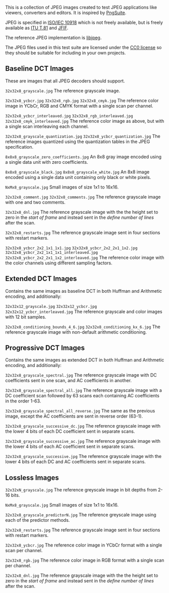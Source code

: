 This is a collection of JPEG images created to test JPEG applications like viewers, converters and editors. It is inspired by [PngSuite](http://www.schaik.com/pngsuite/).

JPEG is specified in [ISO/IEC 10918](https://www.iso.org/standard/18902.html) which is not freely available, but is freely available as [ITU T.81](https://www.w3.org/Graphics/JPEG/itu-t81.pdf) and [JFIF](https://www.w3.org/Graphics/JPEG/jfif3.pdf).

The reference JPEG implementation is [libjpeg](https://github.com/thorfdbg/libjpeg).

The JPEG files used in this test suite are licensed under the [CC0 license](https://creativecommons.org/public-domain/cc0/) so they should be suitable for including in your own projects.

## Baseline DCT Images

These are images that all JPEG decoders should support.

`32x32x8_grayscale.jpg`
The reference grayscale image.

`32x32x8_ycbcr.jpg`
`32x32x8_rgb.jpg`
`32x32x8_cmyk.jpg`
The reference color image in YCbCr, RGB and CMYK format with a single scan per channel.

`32x32x8_ycbcr_interleaved.jpg`
`32x32x8_rgb_interleaved.jpg`
`32x32x8_cmyk_interleaved.jpg`
The reference color image as above, but with a single scan interleaving each channel.

`32x32x8_grayscale_quantization.jpg`
`32x32x8_ycbcr_quantization.jpg`
The reference images quantized using the quantization tables in the JPEG specification.

`8x8x8_grayscale_zero_coefficients.jpg`
An 8x8 gray image encoded using a single data unit with zero coefficients.

`8x8x8_grayscale_black.jpg`
`8x8x8_grayscale_white.jpg`
An 8x8 image encoded using a single data unit containing only black or white pixels.

`NxMx8_grayscale.jpg`
Small images of size 1x1 to 16x16.

`32x32x8_comment.jpg`
`32x32x8_comments.jpg`
The reference grayscale image with one and two comments.

`32x32x8_dnl.jpg`
The reference grayscale image with the the height set to zero in the *start of frame* and instead sent in the *define number of lines* after the scan.

`32x32x8_restarts.jpg`
The reference grayscale image sent in four sections with restart markers.

`32x32x8_ycbcr_2x2_1x1_1x1.jpg`
`32x32x8_ycbcr_2x2_2x1_1x2.jpg`
`32x32x8_ycbcr_2x2_1x1_1x1_interleaved.jpg`
`32x32x8_ycbcr_2x2_2x1_1x2_interleaved.jpg`
The reference color image with the color channels using different sampling factors.

## Extended DCT Images

Contains the same images as baseline DCT in both Huffman and Arithmetic encoding, and additionally:

`32x32x12_grayscale.jpg`
`32x32x12_ycbcr.jpg`
`32x32x12_ycbcr_interleaved.jpg`
The reference grayscale and color images with 12 bit samples.

`32x32x8_conditioning_bounds_4_6.jpg`
`32x32x8_conditioning_kx_6.jpg`
The reference grayscale image with non-default arithmetic conditioning.

## Progressive DCT Images

Contains the same images as extended DCT in both Huffman and Arithmetic encoding, and additionally:

`32x32x8_grayscale_spectral.jpg`
The reference grayscale image with DC coefficients sent in one scan, and AC coefficients in another.

`32x32x8_grayscale_spectral_all.jpg`
The reference grayscale image with a DC coefficient scan followed by 63 scans each containing AC coefficients in the order 1-63.

`32x32x8_grayscale_spectral_all_reverse.jpg`
The same as the previous image, except the AC coefficients are sent in reverse order (63-1).

`32x32x8_grayscale_successive_dc.jpg`
The reference grayscale image with the lower 4 bits of each DC coefficient sent in separate scans.

`32x32x8_grayscale_successive_ac.jpg`
The reference grayscale image with the lower 4 bits of each AC coefficient sent in separate scans.

`32x32x8_grayscale_successive.jpg`
The reference grayscale image with the lower 4 bits of each DC and AC coefficients sent in separate scans.

## Lossless Images

`32x32xN_grayscale.jpg`
The reference greyscale image in bit depths from 2-16 bits.

`NxMx8_grayscale.jpg`
Small images of size 1x1 to 16x16.

`32x32x8_grayscale_predictorN.jpg`
The reference greyscale image using each of the predictor methods.

`32x32x8_restarts.jpg`
The reference grayscale image sent in four sections with restart markers.

`32x32x8_ycbcr.jpg`
The reference color image in YCbCr format with a single scan per channel.

`32x32x8_rgb.jpg`
The reference color image in RGB format with a single scan per channel.

`32x32x8_dnl.jpg`
The reference grayscale image with the the height set to zero in the *start of frame* and instead sent in the *define number of lines* after the scan.
